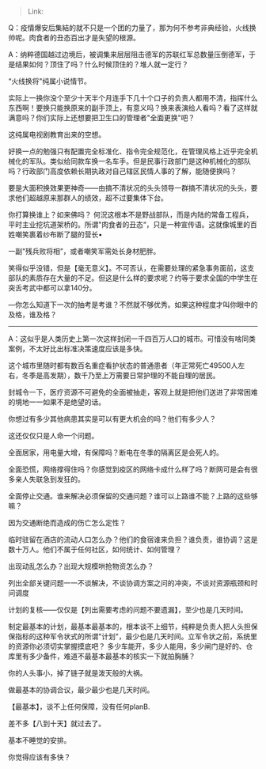> Link: 

Q：疫情爆安后集結的就不只是一个团的力量了，那为何不参考非典经验，火线换帅呢。肉食者的丑态百出才是失望的根源。

A：纳粹德国越过边境后，被调集来层层阻击德军的苏联红军总数量压倒德军，于是结果如何？顶住了吗？什么时候顶住的？堆人就一定行？

“火线换将"纯属小说情节。

实际上一换你没个至少十天半个月连手下几十个口子的负责人都用不清，指挥什么东西啊！要换只能换原来的副手顶上，有意义吗？换来表演给人看吗？看了这样就满意吗？你们实际上还想要把卫生口的管理者"全面更换"吧？

这纯属电视剧教育出来的空想。

好换一点的勉强只有配置完全标准化、指令完全规范化，在管理风格上近乎完全机械化的军队。类似给同款车换一名车手。但是民事行政部门是这种机械化的部队吗？行政部门高度依赖长期执政对自己辖区民情人事的了解，能随便换吗？

要是大面积换效果更神奇——由搞不清状况的头头领导一群搞不清状况的头头，要求他们超越原来那群人的绩效，超不过要集体下台。

你打算换谁上？如来佛吗？ 何況这根本不是野战部队，而是内陆的常备工程兵，平时主业挖坑道架桥的。所谓"肉食者的丑态“，只是一种宣传语。这就像城里的百姓嘲笑裹着纱布断了腿的营长•

一副"残兵败将相”，或者嘲笑军需处长身材肥胖。

笑得似乎没错，但是【毫无意义】。不可否认，在需要处理的紧急事务面前，这支部队的素质存在大量的不足。但这是什么样的要求呢？约等于要求全国的中学生在突舌考武中都可以拿140分。

—你怎么知道下一次的抽考是考谁？不然就不够优秀。如果这种程度才叫你眼中的及格，谁及格？

---

A：这似乎是人类历史上第一次这样封闭一千四百万人口的城市。可惜没有啥同类案例，不太好比出标准决策速度应该是多快。

这个城市里随时都有数百名重症看护状态的普通患者（年正常死亡49500人左右，冬季是高发期），数千乃至上万需要日常护理的不能自理的居民。

封城令一下，医疗资源不可避免的全面被抽走，客观上就是把他们送进了非常困难的境地一一如果不是绝望的话。

你想过有多少其他病患其实是可以有更大机会的吗？他们有多少人？

这还仅仅只是人命一个问题。

全面居家，用电量大增，有保障吗？断电在冬季的隔离区是会死人的。

全面恐慌，网络撑得住吗？你感觉到疫区的网络卡成什么样了吗？断网可是会有很多亲人失联急到发狂的。

全面停止交通。谁来解决必须保留的交通问题？谁可以上路谁不能？上路的这些够嘛？

因为交通断绝而造成的伤亡怎么定性？

临时驻留在酒店的流动人口怎么办？他们的食宿谁来负担？谁负责，谁协调？这是数十万人。他们不属于任何社区，如何统计、如何管理？

出现动乱怎么办？出现大规模哄抢物资怎么办？

列出全部关键问题一一不谈解决，不谈协调方案之问的冲突，不谈对资源瓶颈和时问调度

计划的复核——仅仅是【列出需要考虑的问题不要遗漏】，至少也是几天时间。

制定最基本的计划，最基本最基本的，根本谈不上细节，纯粹是负责人把人头担保保指标的这种军令状式的所谓"计划"，最少也是几天时间。立军令状之前，系统里的资源你必须切实掌握摸底吧？ 多少车能开，多少人能用，多少闸门是好的、仓库里有多少备件，难道不最基本最基本的核实一下就拍胸脯？

你的人头事小，掉了链子就是泼天般的大祸。

做最基本的协调合议，最少最少也是几天时间。

【最基本】，谈不上任何保障，没有任何planB.

差不多【八到十天】就过去了。

基本不睡觉的安排。

你觉得应该有多快？
